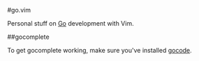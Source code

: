 #go.vim

Personal stuff on [Go](http://golang.org) development with Vim.

##gocomplete

To get gocomplete working, make sure you've installed [gocode](https://github.com/nsf/gocode).
